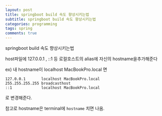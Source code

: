 ```yaml
---
layout: post
title: springboot build 속도 향상시키는법 
subtitle: springboot build 속도 향상시키는법 
categories: programming
tags: spring
comments: true
---
```


springboot build 속도 향상시키는법  

host파일에 127.0.0.1 , ::1 등 로컬호스트의 alias에 자신의 hostname을추가해준다

ex) 내 hostname이  localhost MacBookPro.local 면

```
127.0.0.1       localhost MacBookPro.local
255.255.255.255 broadcasthost
::1             localhost MacBookPro.local
```

로 변경해준다.

참고로 hostname은 terminal에 `hostname` 치면 나옴.  